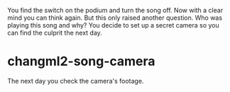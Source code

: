 You find the switch on the podium and turn the song off. Now with a clear mind you can think again. But this only raised another question. Who was playing this song and why? You decide to set up a secret camera so you can find the culprit the next day.

# changml2-song-camera
The next day you check the camera's footage.
